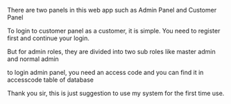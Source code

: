 There are two panels in this web app such as Admin Panel and Customer Panel

To login to customer panel as a customer, it is simple. You need to register first and continue your login.

But for admin roles, they are divided into two sub roles like master admin and normal admin

to login admin panel, you need an access code and you can find it in accesscode table of database

Thank you sir, this is just suggestion to use my system for the first time use.
